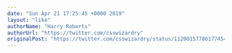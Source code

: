 ```yaml
---
date: "Sun Apr 21 17:25:45 +0000 2019"
layout: "like"
authorName: "Harry Roberts"
authorUrl: "https://twitter.com/csswizardry"
originalPost: "https://twitter.com/csswizardry/status/1120015778617745408"
---
```

